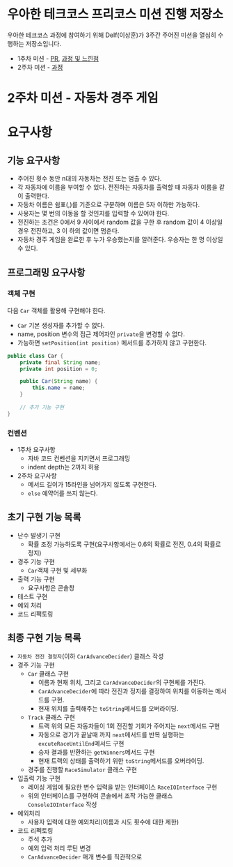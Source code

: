 # 우아한 테크코스 프리코스 미션 진행 저장소
우아한 테크코스 과정에 참여하기 위해 Delf(이상훈)가 3주간 주어진 미션을 열심히 수행하는 저장소입니다.
- 1주차 미션 - [PR](), [과정 및 느낀점](https://github.com/Delf-Lee/study-archive/blob/master/woowacourse/tech-corce-mission-1.md)
- 2주차 미션 - [과정](https://github.com/Delf-Lee/study-archive/blob/master/woowacourse/tech-corce-mission-2.md)

# 2주차 미션 - 자동차 경주 게임

# 요구사항
## 기능 요구사항 
- 주어진 횟수 동안 n대의 자동차는 전진 또는 멈출 수 있다.
- 각 자동차에 이름을 부여할 수 있다. 전진하는 자동차를 출력할 때 자동차 이름을 같이 출력한다. 
- 자동차 이름은 쉼표(,)를 기준으로 구분하며 이름은 5자 이하만 가능하다.
- 사용자는 몇 번의 이동을 할 것인지를 입력할 수 있어야 한다.
- 전진하는 조건은 0에서 9 사이에서 random 값을 구한 후 random 값이 4 이상일 경우 전진하고, 3 이
하의 값이면 멈춘다.
- 자동차 경주 게임을 완료한 후 누가 우승했는지를 알려준다. 우승자는 한 명 이상일 수 있다.

## 프로그래밍 요구사항
### 객체 구현
다음 `Car` 객체를 활용해 구현해야 한다.
- `Car` 기본 생성자를 추가할 수 없다.
- name, position 변수의 접근 제어자인 `private`을 변경할 수 없다. 
- 가능하면 `setPosition(int position)` 메서드를 추가하지 않고 구현한다.
``` java
public class Car {
    private final String name;
    private int position = 0;

    public Car(String name) {
        this.name = name;
    }
    
    // 추가 기능 구현
}
```
### 컨벤션
- 1주차 요구사항
    - 자바 코드 컨벤션을 지키면서 프로그래밍
    - indent depth는 2까지 허용
- 2주차 요구사항
    - 메서드 길이가 15라인을 넘어가지 않도록 구현한다.
    - `else` 예약어를 쓰지 않는다.
    
## 초기 구현 기능 목록
- 난수 발생기 구현
  - 확률 조정 가능하도록 구현(요구사항에서는 0.6의 확률로 전진, 0.4의 확률로 정지)
- 경주 기능 구현
  - `Car`객체 구현 및 세부화
- 출력 기능 구현
  - 요구사항은 콘솔창
- 테스트 구현
- 예외 처리
- 코드 리팩토링

## 최종 구현 기능 목록
- `자동차 전진 결정자`(이하 `CarAdvanceDecider`) 클래스 작성
- 경주 기능 구현
  - `Car` 클래스 구현
    - 이름과 현재 위치, 그리고 `CarAdvanceDecider`의 구현체를 가진다.
    - `CarAdvanceDecider`에 따라 전진과 정지를 결정하여 위치를 이동하는 메서드를 구현.
    - 현재 위치를 출력해주는 `toString`메서드를 오버라이딩.
  - `Track` 클래스 구현
    - 트랙 위의 모든 자동차들이 1회 전진할 기회가 주어지는 `next`메서드 구현
    - 자동으로 경기가 끝날때 까지 `next`메서드를 반복 실행하는 `excuteRaceUntilEnd`메서드 구현
    - 승자 결과를 반환하는 `getWinners`메서드 구현
    - 현재 트랙의 상태를 출력하기 위한 `toString`메서드를 오버라이딩.
  - 경주를 진행할 `RaceSimulator` 클래스 구현
- 입출력 기능 구현
  - 레이싱 게임에 필요한 변수 입력을 받는 인터페이스 `RaceIOInterface` 구현
  - 위의 인터페이스를 구현하여 콘솔에서 조작 가능한 클래스 `ConsoleIOInterface` 작성
- 예외처리
  - 사용자 입력에 대한 예외처리(이름과 시도 횟수에 대한 제한)
- 코드 리펙토링
  - 주석 추가
  - 예외 입력 처리 루틴 변경
  - `CarAdvanceDecider` 매개 변수를 직관적으로